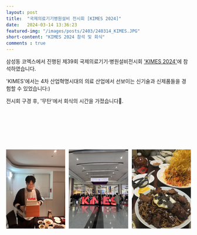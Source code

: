 ```yaml
---
layout: post 
title:  "국제의료기기병원설비 전시회 [KIMES 2024]"
date:   2024-03-14 13:36:23
featured-img: "/images/posts/2403/240314_KIMES.JPG"
short-content: "KIMES 2024 참석 및 회식"
comments : true
---
```



삼성동 코엑스에서 진행된 제39회 국제의료기기·병원설비전시회 ['KIMES 2024'](https://kimes.kr/kor/index.asp)에 참석하였습니다.

'KIMES'에서는 4차 산업혁명시대의 의료 산업에서 선보이는 신기술과 신제품들을 경험할 수 있었습니다:)

전시회 구경 후, '무탄'에서 회식의 시간을 가졌습니다🤩.

<br>

<div style="display: flex; justify-content: center;">
    <span class="image featured" style="margin-right: 10px;"><img src="/images/posts/2403/240314_WangBirthday.JPG" alt="" style='height: 400px; object-fit: contain;'></span>
    <span class="image featured" style="margin-right: 10px;"><img src="/images/posts/2403/240314_KIMES.JPG" alt="" style='height: 400px; object-fit: contain;'></span>
    <span class="image featured"><img src="/images/posts/2403/240314_kimes2.jpeg" alt="" style='height: 400px; object-fit: contain;'></span>
</div>
